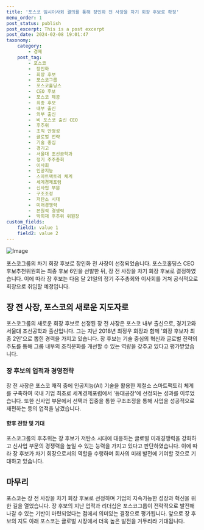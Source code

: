 ```yaml
---
title: '포스코 임시이사회 결의를 통해 장인화 전 사장을 차기 회장 후보로 확정'
menu_order: 1
post_status: publish
post_excerpt: This is a post excerpt
post_date: 2024-02-08 19:01:47
taxonomy:
    category:
        - 경제
    post_tag:
        - 포스코
        -  장인화
        -  회장 후보
        -  포스코그룹
        -  포스코홀딩스
        -  CEO 후보
        -  포스코 제공
        -  최종 후보
        -  내부 출신
        -  외부 출신
        -  비 포스코 출신 CEO
        -  후추위
        -  조직 안정성
        -  글로벌 전략
        -  기술 중심
        -  경기고
        -  서울대 조선공학과
        -  정기 주주총회
        -  이사회
        -  인공지능
        -  스마트팩토리 체계
        -  세계경제포럼
        -  신사업 부문
        -  구조조정
        -  저탄소 시대
        -  미래경쟁력
        -  본원적 경쟁력
        -  박희재 후추위 위원장
custom_fields:
    field1: value 1
    field2: value 2
---
```


![Image](https://imgnews.pstatic.net/image/366/2024/02/08/0000969447_001_20240208164709855.jpg?type=w647)

포스코그룹의 차기 회장 후보로 장인화 전 사장이 선정되었습니다. 포스코홀딩스 CEO 후보추천위원회는 최종 후보 6인을 선발한 뒤, 장 전 사장을 차기 회장 후보로 결정하였습니다. 이에 따라 장 후보는 다음 달 21일의 정기 주주총회와 이사회를 거쳐 공식적으로 회장으로 취임할 예정입니다.
## 장 전 사장, 포스코의 새로운 지도자로
포스코그룹의 새로운 회장 후보로 선정된 장 전 사장은 포스코 내부 출신으로, 경기고와 서울대 조선공학과 출신입니다. 그는 지난 2018년 최정우 회장과 함께 '회장 후보자 최종 2인'으로 뽑힌 경력을 가지고 있습니다. 장 후보는 기술 중심의 혁신과 글로벌 전략의 주도를 통해 그룹 내부의 조직문화를 개선할 수 있는 역량을 갖추고 있다고 평가받았습니다.
### 장 후보의 업적과 경영전략
장 전 사장은 포스코 재직 중에 인공지능(AI) 기술을 활용한 제철소 스마트팩토리 체계를 구축하여 국내 기업 최초로 세계경제포럼에서 '등대공장'에 선정되는 성과를 이루었습니다. 또한 신사업 부문에서 선택과 집중을 통한 구조조정을 통해 사업을 성공적으로 재편하는 등의 업적을 남겼습니다.
#### 향후 전망 및 기대
포스코그룹의 후추위는 장 후보가 저탄소 시대에 대응하는 글로벌 미래경쟁력을 강화하고 신사업 부문의 경쟁력을 높일 수 있는 능력을 가지고 있다고 판단하였습니다. 이에 따라 장 후보가 차기 회장으로서의 역할을 수행하며 회사의 미래 발전에 기여할 것으로 기대하고 있습니다.
## 마무리
포스코는 장 전 사장을 차기 회장 후보로 선정하며 기업의 지속가능한 성장과 혁신을 위한 길을 열었습니다. 장 후보의 지난 업적과 리더십은 포스코그룹이 전략적으로 발전해 나갈 수 있는 기반이 마련되었다는 점에서 의미있는 결정으로 평가됩니다. 앞으로 장 후보의 지도 아래 포스코는 글로벌 시장에서 더욱 높은 발전을 거두리라 기대됩니다.
